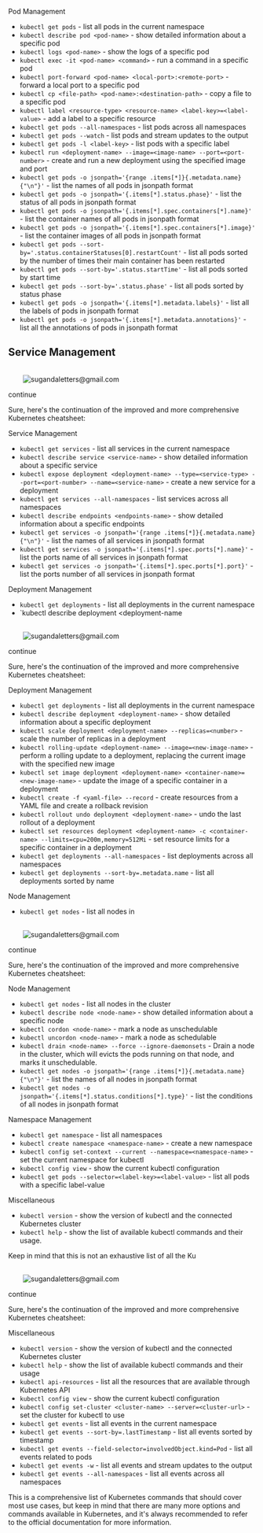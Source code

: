 Pod Management

-   `kubectl get pods` - list all pods in the current namespace
-   `kubectl describe pod <pod-name>` - show detailed information about a specific pod
-   `kubectl logs <pod-name>` - show the logs of a specific pod
-   `kubectl exec -it <pod-name> <command>` - run a command in a specific pod
-   `kubectl port-forward <pod-name> <local-port>:<remote-port>` - forward a local port to a specific pod
-   `kubectl cp <file-path> <pod-name>:<destination-path>` - copy a file to a specific pod
-   `kubectl label <resource-type> <resource-name> <label-key>=<label-value>` - add a label to a specific resource
-   `kubectl get pods --all-namespaces` - list pods across all namespaces
-   `kubectl get pods --watch` - list pods and stream updates to the output
-   `kubectl get pods -l <label-key>` - list pods with a specific label
-   `kubectl run <deployment-name> --image=<image-name> --port=<port-number>` - create and run a new deployment using the specified image and port
-   `kubectl get pods -o jsonpath='{range .items[*]}{.metadata.name}{"\n"}'` - list the names of all pods in jsonpath format
-   `kubectl get pods -o jsonpath='{.items[*].status.phase}'` - list the status of all pods in jsonpath format
-   `kubectl get pods -o jsonpath='{.items[*].spec.containers[*].name}'` - list the container names of all pods in jsonpath format
-   `kubectl get pods -o jsonpath='{.items[*].spec.containers[*].image}'` - list the container images of all pods in jsonpath format
-   `kubectl get pods --sort-by='.status.containerStatuses[0].restartCount'` - list all pods sorted by the number of times their main container has been restarted
-   `kubectl get pods --sort-by='.status.startTime'` - list all pods sorted by start time
-   `kubectl get pods --sort-by='.status.phase'` - list all pods sorted by status phase
-   `kubectl get pods -o jsonpath='{.items[*].metadata.labels}'` - list all the labels of pods in jsonpath format
-   `kubectl get pods -o jsonpath='{.items[*].metadata.annotations}'` - list all the annotations of pods in jsonpath format

Service Management
------------------

![](data:image/svg+xml,%3csvg%20xmlns=%27http://www.w3.org/2000/svg%27%20version=%271.1%27%20width=%2730%27%20height=%2730%27/%3e)![sugandaletters@gmail.com](https://chat.openai.com/_next/image?url=https%3A%2F%2Fs.gravatar.com%2Favatar%2Fa43f15edecb7df8ad48e439301ebf892%3Fs%3D480%26r%3Dpg%26d%3Dhttps%253A%252F%252Fcdn.auth0.com%252Favatars%252Fsu.png&w=64&q=75)

continue

Sure, here's the continuation of the improved and more comprehensive Kubernetes cheatsheet:

Service Management

-   `kubectl get services` - list all services in the current namespace
-   `kubectl describe service <service-name>` - show detailed information about a specific service
-   `kubectl expose deployment <deployment-name> --type=<service-type> --port=<port-number> --name=<service-name>` - create a new service for a deployment
-   `kubectl get services --all-namespaces` - list services across all namespaces
-   `kubectl describe endpoints <endpoints-name>` - show detailed information about a specific endpoints
-   `kubectl get services -o jsonpath='{range .items[*]}{.metadata.name}{"\n"}'` - list the names of all services in jsonpath format
-   `kubectl get services -o jsonpath='{.items[*].spec.ports[*].name}'` - list the ports name of all services in jsonpath format
-   `kubectl get services -o jsonpath='{.items[*].spec.ports[*].port}'` - list the ports number of all services in jsonpath format

Deployment Management

-   `kubectl get deployments` - list all deployments in the current namespace
-   `kubectl describe deployment <deployment-name

![](data:image/svg+xml,%3csvg%20xmlns=%27http://www.w3.org/2000/svg%27%20version=%271.1%27%20width=%2730%27%20height=%2730%27/%3e)![sugandaletters@gmail.com](https://chat.openai.com/_next/image?url=https%3A%2F%2Fs.gravatar.com%2Favatar%2Fa43f15edecb7df8ad48e439301ebf892%3Fs%3D480%26r%3Dpg%26d%3Dhttps%253A%252F%252Fcdn.auth0.com%252Favatars%252Fsu.png&w=64&q=75)

continue

Sure, here's the continuation of the improved and more comprehensive Kubernetes cheatsheet:

Deployment Management

-   `kubectl get deployments` - list all deployments in the current namespace
-   `kubectl describe deployment <deployment-name>` - show detailed information about a specific deployment
-   `kubectl scale deployment <deployment-name> --replicas=<number>` - scale the number of replicas in a deployment
-   `kubectl rolling-update <deployment-name> --image=<new-image-name>` - perform a rolling update to a deployment, replacing the current image with the specified new image
-   `kubectl set image deployment <deployment-name> <container-name>=<new-image-name>` - update the image of a specific container in a deployment
-   `kubectl create -f <yaml-file> --record` - create resources from a YAML file and create a rollback revision
-   `kubectl rollout undo deployment <deployment-name>` - undo the last rollout of a deployment
-   `kubectl set resources deployment <deployment-name> -c <container-name> --limits=cpu=200m,memory=512Mi` - set resource limits for a specific container in a deployment
-   `kubectl get deployments --all-namespaces` - list deployments across all namespaces
-   `kubectl get deployments --sort-by=.metadata.name` - list all deployments sorted by name

Node Management

-   `kubectl get nodes` - list all nodes in

![](data:image/svg+xml,%3csvg%20xmlns=%27http://www.w3.org/2000/svg%27%20version=%271.1%27%20width=%2730%27%20height=%2730%27/%3e)![sugandaletters@gmail.com](https://chat.openai.com/_next/image?url=https%3A%2F%2Fs.gravatar.com%2Favatar%2Fa43f15edecb7df8ad48e439301ebf892%3Fs%3D480%26r%3Dpg%26d%3Dhttps%253A%252F%252Fcdn.auth0.com%252Favatars%252Fsu.png&w=64&q=75)

continue

Sure, here's the continuation of the improved and more comprehensive Kubernetes cheatsheet:

Node Management

-   `kubectl get nodes` - list all nodes in the cluster
-   `kubectl describe node <node-name>` - show detailed information about a specific node
-   `kubectl cordon <node-name>` - mark a node as unschedulable
-   `kubectl uncordon <node-name>` - mark a node as schedulable
-   `kubectl drain <node-name> --force --ignore-daemonsets` - Drain a node in the cluster, which will evicts the pods running on that node, and marks it unschedulable.
-   `kubectl get nodes -o jsonpath='{range .items[*]}{.metadata.name}{"\n"}'` - list the names of all nodes in jsonpath format
-   `kubectl get nodes -o jsonpath='{.items[*].status.conditions[*].type}'` - list the conditions of all nodes in jsonpath format

Namespace Management

-   `kubectl get namespace` - list all namespaces
-   `kubectl create namespace <namespace-name>` - create a new namespace
-   `kubectl config set-context --current --namespace=<namespace-name>` - set the current namespace for kubectl
-   `kubectl config view` - show the current kubectl configuration
-   `kubectl get pods --selector=<label-key>=<label-value>` - list all pods with a specific label-value

Miscellaneous

-   `kubectl version` - show the version of kubectl and the connected Kubernetes cluster
-   `kubectl help` - show the list of available kubectl commands and their usage.

Keep in mind that this is not an exhaustive list of all the Ku

![](data:image/svg+xml,%3csvg%20xmlns=%27http://www.w3.org/2000/svg%27%20version=%271.1%27%20width=%2730%27%20height=%2730%27/%3e)![sugandaletters@gmail.com](https://chat.openai.com/_next/image?url=https%3A%2F%2Fs.gravatar.com%2Favatar%2Fa43f15edecb7df8ad48e439301ebf892%3Fs%3D480%26r%3Dpg%26d%3Dhttps%253A%252F%252Fcdn.auth0.com%252Favatars%252Fsu.png&w=64&q=75)

continue

Sure, here's the continuation of the improved and more comprehensive Kubernetes cheatsheet:

Miscellaneous

-   `kubectl version` - show the version of kubectl and the connected Kubernetes cluster
-   `kubectl help` - show the list of available kubectl commands and their usage
-   `kubectl api-resources` - list all the resources that are available through Kubernetes API
-   `kubectl config view` - show the current kubectl configuration
-   `kubectl config set-cluster <cluster-name> --server=<cluster-url>` - set the cluster for kubectl to use
-   `kubectl get events` - list all events in the current namespace
-   `kubectl get events --sort-by=.lastTimestamp` - list all events sorted by timestamp
-   `kubectl get events --field-selector=involvedObject.kind=Pod` - list all events related to pods
-   `kubectl get events -w` - list all events and stream updates to the output
-   `kubectl get events --all-namespaces` - list all events across all namespaces

This is a comprehensive list of Kubernetes commands that should cover most use cases, but keep in mind that there are many more options and commands available in Kubernetes, and it's always recommended to refer to the official documentation for more information.

